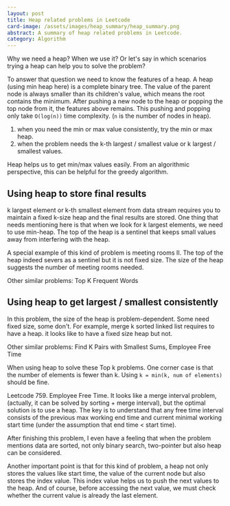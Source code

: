 ```yaml
---
layout: post
title: Heap related problems in Leetcode
card-image: /assets/images/heap_summary/heap_summary.png
abstract: A summary of heap related problems in Leetcode.
category: Algorithm
---
```


Why we need a heap? When we use it? Or let's say in which scenarios trying a heap can help you to solve the problem?

To answer that question we need to know the features of a heap. A heap (using min heap here) is a complete binary tree. The value of the parent node is always smaller than its children's value, which means the root contains the minimum. After pushing a new node to the heap or popping the top node from it, the features above remains. This pushing and popping only take `O(log(n))` time complexity. (`n` is the number of nodes in heap).

1. when you need the min or max value consistently, try the min or max heap.
2. when the problem needs the k-th largest / smallest value or k largest / smallest values.

Heap helps us to get min/max values easily. From an algorithmic perspective, this can be helpful for the greedy algorithm.

## Using heap to store final results

k largest element or k-th smallest element from data stream requires you to maintain a fixed k-size heap and the final results are stored. One thing that needs mentioning here is that when we look for k largest elements, we need to use min-heap. The top of the heap is a sentinel that keeps small values away from interfering with the heap. 

A special example of this kind of problem is meeting rooms II. The top of the heap indeed severs as a sentinel but it is not fixed size. The size of the heap suggests the number of meeting rooms needed.

Other similar problems: Top K Frequent Words

## Using heap to get largest / smallest consistently

In this problem, the size of the heap is problem-dependent. Some need fixed size, some don't. For example, merge k sorted linked list requires to have a heap. it looks like to have a fixed size heap but not. 

Other similar problems: Find K Pairs with Smallest Sums, Employee Free Time

When using heap to solve these Top k problems. One corner case is that the number of elements is fewer than k. Using `k = min(k, num of elements)` should be fine.

Leetcode 759. Employee Free Time. It looks like a merge interval problem, (actually, it can be solved by sorting + merge interval), but the optimal solution is to use a heap. The key is to understand that any free time interval consists of the previous max working end time and current minimal working start time (under the assumption that end time < start time).

After finishing this problem, I even have a feeling that when the problem mentions data are sorted, not only binary search, two-pointer but also heap can be considered.

Another important point is that for this kind of problem, a heap not only stores the values like start time, the value of the current node but also stores the index value. This index value helps us to push the next values to the heap. And of course, before accessing the next value, we must check whether the current value is already the last element.